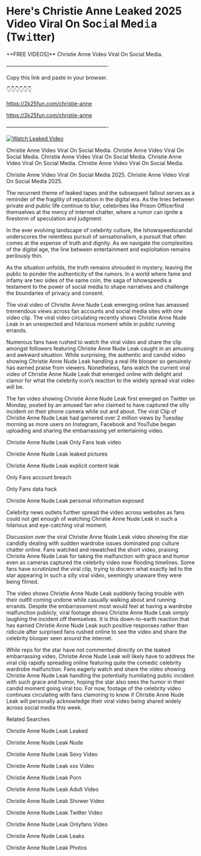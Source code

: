 # Here's Christie Anne Leaked 2025 Video Viral On Soc𝚒al Med𝚒a (Tw𝚒tter)

++FREE VIDEOS]** Christie Anne Video Viral On Social Media.

———————————————————-

Copy this link and paste in your browser.

👇👇👇👇👇👇

https://2k25fun.com/christie-anne

https://2k25fun.com/christie-anne

———————————————————-

[![Watch Leaked Video](https://miro.medium.com/v2/resize:fit:828/format:webp/1*cilzJN44JGOrTw9NJCrNHA.gif "Watch Leaked Video")](https://2k25fun.com/christie-anne)

Christie Anne Video Viral On Social Media. Christie Anne Video Viral On Social Media. Christie Anne Video Viral On Social Media. Christie Anne Video Viral On Social Media. Christie Anne Video Viral On Social Media.

Christie Anne Video Viral On Social Media 2025. Christie Anne Video Viral On Social Media 2025.

The recurrent theme of leaked tapes and the subsequent fallout serves as a reminder of the fragility of reputation in the digital era. As the lines between private and public life continue to blur, celebrities like Prison Officerfind themselves at the mercy of internet chatter, where a rumor can ignite a firestorm of speculation and judgment.

In the ever evolving landscape of celebrity culture, the Ishowspeedscandal underscores the relentless pursuit of sensationalism, a pursuit that often comes at the expense of truth and dignity. As we navigate the complexities of the digital age, the line between entertainment and exploitation remains perilously thin.

As the situation unfolds, the truth remains shrouded in mystery, leaving the public to ponder the authenticity of the rumors. In a world where fame and infamy are two sides of the same coin, the saga of Ishowspeedis a testament to the power of social media to shape narratives and challenge the boundaries of privacy and consent.

The viral video of Christie Anne Nude Leak emerging online has amassed tremendous views across fan accounts and social media sites with one video clip. The viral video circulating recently shows Christie Anne Nude Leak in an unexpected and hilarious moment while in public running errands.

Numerous fans have rushed to watch the viral video and share the clip amongst followers featuring Christie Anne Nude Leak caught in an amusing and awkward situation. While surprising, the authentic and candid video showing Christie Anne Nude Leak handling a real life blooper so genuinely has earned praise from viewers. Nonetheless, fans watch the current viral video of Christie Anne Nude Leak that emerged online with delight and clamor for what the celebrity icon’s reaction to the widely spread viral video will be.

The fan video showing Christie Anne Nude Leak first emerged on Twitter on Monday, posted by an amused fan who claimed to have captured the silly incident on their phone camera while out and about. The viral Clip of Christie Anne Nude Leak had garnered over 2 million views by Tuesday morning as more users on Instagram, Facebook and YouTube began uploading and sharing the embarrassing yet entertaining video.

Christie Anne Nude Leak Only Fans leak video

Christie Anne Nude Leak leaked pictures

Christie Anne Nude Leak explicit content leak

Only Fans account breach

Only Fans data hack

Christie Anne Nude Leak personal information exposed

Celebrity news outlets further spread the video across websites as fans could not get enough of watching Christie Anne Nude Leak in such a hilarious and eye-catching viral moment.

Discussion over the viral Christie Anne Nude Leak video showing the star candidly dealing with sudden wardrobe issues dominated pop culture chatter online. Fans watched and rewatched the short video, praising Christie Anne Nude Leak for taking the malfunction with grace and humor even as cameras captured the celebrity video now flooding timelines. Some fans have scrutinized the viral clip, trying to discern what exactly led to the star appearing in such a silly viral video, seemingly unaware they were being filmed.

The video shows Christie Anne Nude Leak suddenly facing trouble with their outfit coming undone while casually walking about and running errands. Despite the embarrassment most would feel at having a wardrobe malfunction publicly, viral footage shows Christie Anne Nude Leak simply laughing the incident off themselves. It is this down-to-earth reaction that has earned Christie Anne Nude Leak such positive responses rather than ridicule after surprised fans rushed online to see the video and share the celebrity blooper seen around the internet.

While reps for the star have not commented directly on the leaked embarrassing video, Christie Anne Nude Leak will likely have to address the viral clip rapidly spreading online featuring quite the comedic celebrity wardrobe malfunction. Fans eagerly watch and share the video showing Christie Anne Nude Leak handling the potentially humiliating public incident with such grace and humor, hoping the star also sees the humor in their candid moment going viral too. For now, footage of the celebrity video continues circulating with fans clamoring to know if Christie Anne Nude Leak will personally acknowledge their viral video being shared widely across social media this week.

Related Searches

Christie Anne Nude Leak Leaked

Christie Anne Nude Leak Nude

Christie Anne Nude Leak Sexy Video

Christie Anne Nude Leak xxx Video

Christie Anne Nude Leak Porn

Christie Anne Nude Leak Adult Video

Christie Anne Nude Leak Shower Video

Christie Anne Nude Leak Twitter Video

Christie Anne Nude Leak Onlyfans Video

Christie Anne Nude Leak Leaks

Christie Anne Nude Leak Photos
